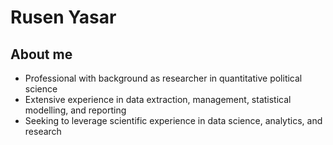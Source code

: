 # Rusen Yasar

## About me
* Professional with background as researcher in quantitative political science
* Extensive experience in data extraction, management, statistical modelling, and reporting
* Seeking to leverage scientific experience in data science, analytics, and research

<!--
**ruseny/ruseny** is a ✨ _special_ ✨ repository because its `README.md` (this file) appears on your GitHub profile.

Here are some ideas to get you started:

- 🔭 I’m currently working on ...
- 🌱 I’m currently learning ...
- 👯 I’m looking to collaborate on ...
- 🤔 I’m looking for help with ...
- 💬 Ask me about ...
- 📫 How to reach me: ...
- 😄 Pronouns: ...
- ⚡ Fun fact: ...
-->
